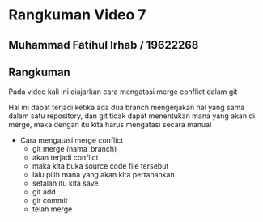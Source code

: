 # Rangkuman Video 7

## Muhammad Fatihul Irhab / 19622268

## Rangkuman

Pada video kali ini diajarkan cara mengatasi merge conflict dalam git

Hal ini dapat terjadi ketika ada dua branch mengerjakan hal yang sama dalam satu repository, dan git
tidak dapat menentukan mana yang akan di merge, maka dengan itu kita harus mengatasi secara manual

- Cara mengatasi merge conflict
    - git merge (nama_branch)
    - akan terjadi conflict
    - maka kita buka source code file tersebut
    - lalu pilih mana yang akan kita pertahankan
    - setalah itu kita save
    - git add 
    - git commit
    - telah merge